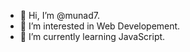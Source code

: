 - 👋 Hi, I’m @munad7.
- 👀 I’m interested in Web Developement.
- 🌱 I’m currently learning JavaScript.


